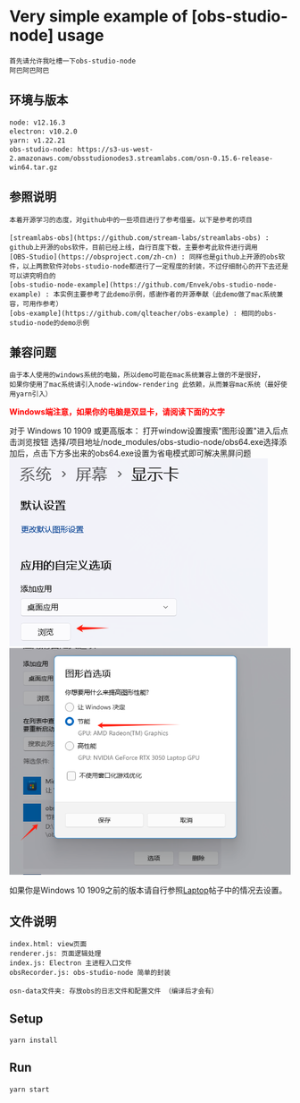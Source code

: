 
# Very simple example of [obs-studio-node] usage
```
首先请允许我吐槽一下obs-studio-node 
阿巴阿巴阿巴 
```

## 环境与版本
```
node: v12.16.3
electron: v10.2.0
yarn: v1.22.21
obs-studio-node: https://s3-us-west-2.amazonaws.com/obsstudionodes3.streamlabs.com/osn-0.15.6-release-win64.tar.gz
```

## 参照说明
```
本着开源学习的态度，对github中的一些项目进行了参考借鉴。以下是参考的项目

[streamlabs-obs](https://github.com/stream-labs/streamlabs-obs) : github上开源的obs软件，目前已经上线，自行百度下载，主要参考此软件进行调用
[OBS-Studio](https://obsproject.com/zh-cn) : 同样也是github上开源的obs软件，以上两款软件对obs-studio-node都进行了一定程度的封装，不过仔细耐心的开下去还是可以讲究明白的
[obs-studio-node-example](https://github.com/Envek/obs-studio-node-example) : 本实例主要参考了此demo示例，感谢作者的开源奉献（此demo做了mac系统兼容，可用作参考）
[obs-example](https://github.com/qlteacher/obs-example) : 相同的obs-studio-node的demo示例
```

## 兼容问题
```
由于本人使用的windows系统的电脑，所以demo可能在mac系统兼容上做的不是很好，
如果你使用了mac系统请引入node-window-rendering 此依赖，从而兼容mac系统（最好使用yarn引入）
```
  
**<font color=#FF0000 >Windows端注意，如果你的电脑是双显卡，请阅读下面的文字</font>**

对于 Windows 10 1909 或更高版本：
打开window设置搜索"图形设置"进入后点击浏览按钮 选择/项目地址/node_modules/obs-studio-node/obs64.exe选择添加后，点击下方多出来的obs64.exe设置为省电模式即可解决黑屏问题
![alt text](image.png)
![alt text](image-1.png)

如果你是Windows 10 1909之前的版本请自行参照[Laptop](https://obsproject.com/forum/threads/laptop-black-screen-when-capturing-read-here-first.5965/)帖子中的情况去设置。
  
## 文件说明
```
index.html: view页面
renderer.js: 页面逻辑处理
index.js: Electron 主进程入口文件
obsRecorder.js: obs-studio-node 简单的封装

osn-data文件夹: 存放obs的日志文件和配置文件 （编译后才会有）
```

## Setup

```
yarn install
```

## Run

```
yarn start
```
